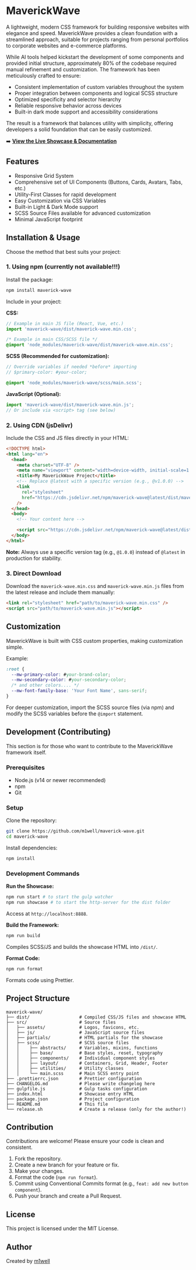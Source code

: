 # MaverickWave

&#x20;

A lightweight, modern CSS framework for building responsive websites with elegance and speed. MaverickWave provides a clean foundation with a streamlined approach, suitable for projects ranging from personal portfolios to corporate websites and e-commerce platforms.

While AI tools helped kickstart the development of some components and provided initial structure, approximately 80% of the codebase required manual refinement and customization. The framework has been meticulously crafted to ensure:

- Consistent implementation of custom variables throughout the system
- Proper integration between components and logical SCSS structure
- Optimized specificity and selector hierarchy
- Reliable responsive behavior across devices
- Built-in dark mode support and accessibility considerations

The result is a framework that balances utility with simplicity, offering developers a solid foundation that can be easily customized.

➡️ [**View the Live Showcase & Documentation**](https://maverick-wave.m1well.com)

## Features

- Responsive Grid System
- Comprehensive set of UI Components (Buttons, Cards, Avatars, Tabs, etc.)
- Utility-First Classes for rapid development
- Easy Customization via CSS Variables
- Built-in Light & Dark Mode support
- SCSS Source Files available for advanced customization
- Minimal JavaScript footprint

## Installation & Usage

Choose the method that best suits your project:

### 1. Using npm (currently not available!!!)

Install the package:

```bash
npm install maverick-wave
```

Include in your project:

**CSS:**

```javascript
// Example in main JS file (React, Vue, etc.)
import 'maverick-wave/dist/maverick-wave.min.css';
```

```css
/* Example in main CSS/SCSS file */
@import 'node_modules/maverick-wave/dist/maverick-wave.min.css';
```

**SCSS (Recommended for customization):**

```scss
// Override variables if needed *before* importing
// $primary-color: #your-color;

@import 'node_modules/maverick-wave/scss/main.scss';
```

**JavaScript (Optional):**

```javascript
import 'maverick-wave/dist/maverick-wave.min.js';
// Or include via <script> tag (see below)
```

### 2. Using CDN (jsDelivr)

Include the CSS and JS files directly in your HTML:

```html
<!DOCTYPE html>
<html lang="en">
  <head>
    <meta charset="UTF-8" />
    <meta name="viewport" content="width=device-width, initial-scale=1.0" />
    <title>My MaverickWave Project</title>
    <!-- Replace @latest with a specific version (e.g., @v1.0.0) -->
    <link
      rel="stylesheet"
      href="https://cdn.jsdelivr.net/npm/maverick-wave@latest/dist/maverick-wave.min.css"
    />
  </head>
  <body>
    <!-- Your content here -->

    <script src="https://cdn.jsdelivr.net/npm/maverick-wave@latest/dist/maverick-wave.min.js"></script>
  </body>
</html>
```

**Note:** Always use a specific version tag (e.g., `@1.0.0`) instead of `@latest` in production for stability.

### 3. Direct Download

Download the `maverick-wave.min.css` and `maverick-wave.min.js` files from the latest release and include them manually:

```html
<link rel="stylesheet" href="path/to/maverick-wave.min.css" />
<script src="path/to/maverick-wave.min.js"></script>
```

## Customization

MaverickWave is built with CSS custom properties, making customization simple.

Example:

```css
:root {
  --mw-primary-color: #your-brand-color;
  --mw-secondary-color: #your-secondary-color;
  /* and other colors.... */
  --mw-font-family-base: 'Your Font Name', sans-serif;
}
```

For deeper customization, import the SCSS source files (via npm) and modify the SCSS variables before the `@import` statement.

## Development (Contributing)

This section is for those who want to contribute to the MaverickWave framework itself.

### Prerequisites

- Node.js (v14 or newer recommended)
- npm
- Git

### Setup

Clone the repository:

```bash
git clone https://github.com/m1well/maverick-wave.git
cd maverick-wave
```

Install dependencies:

```bash
npm install
```

### Development Commands

**Run the Showcase:**

```bash
npm run start # to start the gulp watcher
npm run showcase # to start the http-server for the dist folder
```

Access at `http://localhost:8888`.

**Build the Framework:**

```bash
npm run build
```

Compiles SCSS/JS and builds the showcase HTML into `/dist/`.

**Format Code:**

```bash
npm run format
```

Formats code using Prettier.

## Project Structure

```
maverick-wave/
├── dist/                   # Compiled CSS/JS files and showcase HTML
├── src/                    # Source files
│   ├── assets/             # Logos, favicons, etc.
│   ├── js/                 # JavaScript source files
│   ├── partials/           # HTML partials for the showcase
│   ├── scss/               # SCSS source files
│   │    ├── abstracts/     # Variables, mixins, functions
│   │    ├── base/          # Base styles, reset, typography
│   │    ├── components/    # Individual component styles
│   │    ├── layout/        # Containers, Grid, Header, Footer
│   │    ├── utilities/     # Utility classes
│   │    └── main.scss      # Main SCSS entry point
├── .prettierrc.json        # Prettier configuration
├── CHANGELOG.md            # Please write changelog here
├── gulpfile.js             # Gulp tasks configuration
├── index.html              # Showcase entry HTML
├── package.json            # Project configuration
├── README.md               # This file
└── release.sh              # Create a release (only for the author!)
```

## Contribution

Contributions are welcome! Please ensure your code is clean and consistent.

1. Fork the repository.
2. Create a new branch for your feature or fix.
3. Make your changes.
4. Format the code (`npm run format`).
5. Commit using Conventional Commits format (e.g., `feat: add new button component`).
6. Push your branch and create a Pull Request.

## License

This project is licensed under the MIT License.

## Author

Created by [m1well](https://m1well.com)
